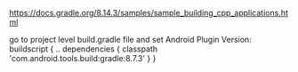 
https://docs.gradle.org/8.14.3/samples/sample_building_cpp_applications.html

go to project level build.gradle file and set Android Plugin Version:
  buildscript {
    ..
    dependencies {
        classpath 'com.android.tools.build:gradle:8.7.3'
        }
  }
